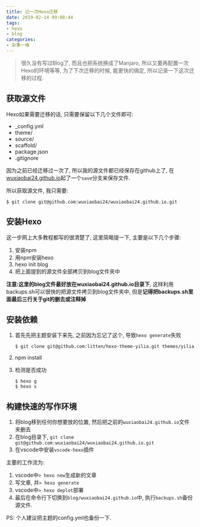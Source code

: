 ```yaml
---
title: 记一次Hexo迁移
date: 2019-02-14 09:08:44
tags: 
- hexo
- blog
categories:
- 杂事一堆
---
```



> 很久没有写过Blog了, 而且也把系统换成了Manjaro, 所以又要再配置一次Hexo的环境等等, 为了下次迁移的时候, 能更快的搞定, 所以记录一下这次迁移的过程.

## 获取源文件

Hexo如果需要迁移的话, 只需要保留以下几个文件即可:

- _config.yml
- theme/
- source/
- scaffold/
- package.json
- .gitignore

因为之前已经迁移过一次了, 所以我的源文件都已经保存在github上了, 在[wuxiaobai24.github.io](https://github.com/wuxiaobai24/wuxiaobai24.github.io)起了一个`save`分支来保存文件.

所以获取源文件, 我只需要:

```shell
$ git clone git@github.com:wuxiaobai24/wuxiaobai24.github.io.git
```

## 安装Hexo

这一步网上大多教程都写的很清楚了, 这里简略提一下, 主要是以下几个步骤:

1. 安装npm
2. 用npm安装hexo
3. hexo init blog
4. 把上面提到的源文件全部拷贝到blog文件夹中

**注意:这里的blog文件最好放在wuxiaobai24.github.io目录下**, 这样利用backups.sh可以很快的把源文件拷贝到blog文件夹中, 但是**记得把backups.sh里面最后三行关于git的删去或注释掉**

## 安装依赖

1. 首先先把主题安装下来先, 之前因为忘记了这个, 导致`hexo generate`失败

    ```shell
    $ git clone git@github.com:litten/hexo-theme-yilia.git themes/yilia
    ```

2. npm install

3. 检测是否成功

    ```shell
    $ hexo g
    $ hexo s
    ```

## 构建快速的写作环境

1. 将blog移到任何你想要放的位置, 然后把之前的`wuxiaobai24.github.io`文件夹删去
2. 在blog目录下, `git clone git@github.com:wuxiaobai24/wuxiaobai24.github.io.git`
3. 在vscode中安装`vscode-hexo`插件

主要的工作流为:

1. vscode中`> hexo new`生成新的文章
2. 写文章, 并`> hexo generate`
3. vscode中`> hexo deplot`部署
4. 最后在命令行下切换到`blog/wuxiaobai24.github.io`中, 执行`backups.sh`备份源文件.

PS: 个人建议把主题的config.yml也备份一下.
